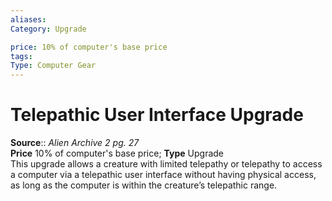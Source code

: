 ```yaml
---
aliases: 
Category: Upgrade

price: 10% of computer's base price
tags: 
Type: Computer Gear
---
```


# Telepathic User Interface Upgrade

**Source**:: _Alien Archive 2 pg. 27_  
**Price** 10% of computer's base price; **Type** Upgrade  
This upgrade allows a creature with limited telepathy or telepathy to access a computer via a telepathic user interface without having physical access, as long as the computer is within the creature’s telepathic range.
